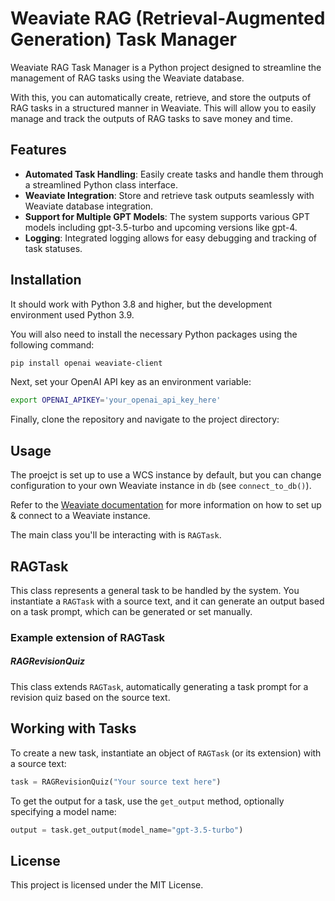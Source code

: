 # Weaviate RAG (Retrieval-Augmented Generation) Task Manager

Weaviate RAG Task Manager is a Python project designed to streamline the management of RAG tasks using the Weaviate database. 

With this, you can automatically create, retrieve, and store the outputs of RAG tasks in a structured manner in Weaviate. This will allow you to easily manage and track the outputs of RAG tasks to save money and time.

## Features

- **Automated Task Handling**: Easily create tasks and handle them through a streamlined Python class interface.
- **Weaviate Integration**: Store and retrieve task outputs seamlessly with Weaviate database integration.
- **Support for Multiple GPT Models**: The system supports various GPT models including gpt-3.5-turbo and upcoming versions like gpt-4.
- **Logging**: Integrated logging allows for easy debugging and tracking of task statuses.

## Installation

It should work with Python 3.8 and higher, but the development environment used Python 3.9.

You will also need to install the necessary Python packages using the following command:

```sh
pip install openai weaviate-client
```

Next, set your OpenAI API key as an environment variable:

```sh
export OPENAI_APIKEY='your_openai_api_key_here'
```

Finally, clone the repository and navigate to the project directory:

## Usage
The proejct is set up to use a WCS instance by default, but you can change configuration to your own Weaviate instance in `db` (see `connect_to_db()`).

Refer to the [Weaviate documentation](https://weaviate.io/developers/weaviate/installation) for more information on how to set up & connect to a Weaviate instance.

The main class you'll be interacting with is `RAGTask`.

## RAGTask
This class represents a general task to be handled by the system. You instantiate a `RAGTask` with a source text, and it can generate an output based on a task prompt, which can be generated or set manually.

### Example extension of RAGTask

##### RAGRevisionQuiz
This class extends `RAGTask`, automatically generating a task prompt for a revision quiz based on the source text.

## Working with Tasks
To create a new task, instantiate an object of `RAGTask` (or its extension) with a source text:

```python
task = RAGRevisionQuiz("Your source text here")
```

To get the output for a task, use the `get_output` method, optionally specifying a model name:

```python
output = task.get_output(model_name="gpt-3.5-turbo")
```

## License
This project is licensed under the MIT License.
